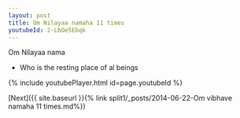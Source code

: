 ```yaml
---
layout: post
title: Om Nilayaa namaha 11 times
youtubeId: 2-LbOe5Ebqk
---
```

 
 
Om Nilayaa nama 
 
 -  Who is the resting place of al beings 
 
  
 
  
 
 
 
 
 
 


{% include youtubePlayer.html id=page.youtubeId %}
 
[Next]({{ site.baseurl }}{% link  split1/_posts/2014-06-22-Om vibhave namaha 11 times.md%})
 
